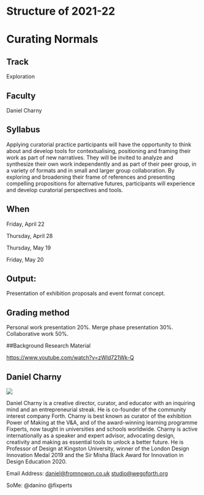 Structure of 2021-22
======================

# Curating Normals


## Track
Exploration

## Faculty
Daniel Charny

## Syllabus

Applying curatorial practice participants will have the opportunity to think about and develop tools for contextualising, positioning and framing their work as part of new narratives. They will be invited to analyze and synthesize their own work independently and as part of their peer group, in a variety of formats and in small and larger group collaboration. By exploring and broadening their frame of references and presenting compelling propositions for alternative futures, participants will experience and develop curatorial perspectives and tools.


## When  
Friday, April 22

Thursday, April 28

Thursday, May 19

Friday, May 20


## Output:
Presentation of exhibition proposals and event format concept.

## Grading method
Personal work presentation 20%.
Merge phase presentation 30%.
Collaborative work 50%.

##Background Research Material

https://www.youtube.com/watch?v=zWld721Wk-Q


## Daniel Charny

![](../../../../assets/images/faculty_photos/daniel_charny.jpg)

Daniel Charny is a creative director, curator, and educator with an inquiring mind and an entrepreneurial streak. He is co-founder of the community interest company Forth. Charny is best known as curator of the exhibition Power of Making at the V&A, and of the award-winning learning programme Fixperts, now taught in universities and schools worldwide. Charny is active internationally as a speaker and expert advisor, advocating design, creativity and making as essential tools to unlock a better future. He is Professor of Design at Kingston University, winner of the London Design Innovation Medal 2019 and the Sir Misha Black Award for Innovation in Design Education 2020.  

Email Address:
daniel@fromnowon.co.uk
studio@wegoforth.org

SoMe:
@danino
@fixperts
